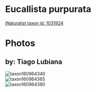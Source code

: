 
Eucallista purpurata
====================
  
[iNaturalist taxon id: 1031924](https://www.inaturalist.org/taxa/1031924)
# Photos

## by: Tiago Lubiana
  
![taxon160964340](https://inaturalist-open-data.s3.amazonaws.com/photos/172512887/medium.jpeg)  
![taxon160964365](https://inaturalist-open-data.s3.amazonaws.com/photos/172512918/medium.jpeg)  
![taxon160964380](https://inaturalist-open-data.s3.amazonaws.com/photos/172512942/medium.jpeg)